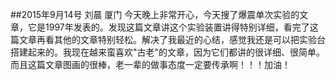 ##2015年9月14号 刘晨 厦门
今天晚上非常开心，今天搜了爆震单次实验的文章，它是1997年发表的。发现这篇文章讲这个实验装置讲得特别详细，看完了这篇文章再看其他的文章特别轻松。解决了我最近的心结，感觉我还是可以把实验台搭建起来的。我现在越来蛮喜欢"古老"的文章，因为它们都讲的很详细、很简单。而且这篇文章图画的很棒，老一辈的做事态度一定要传承啊！！！加油！

